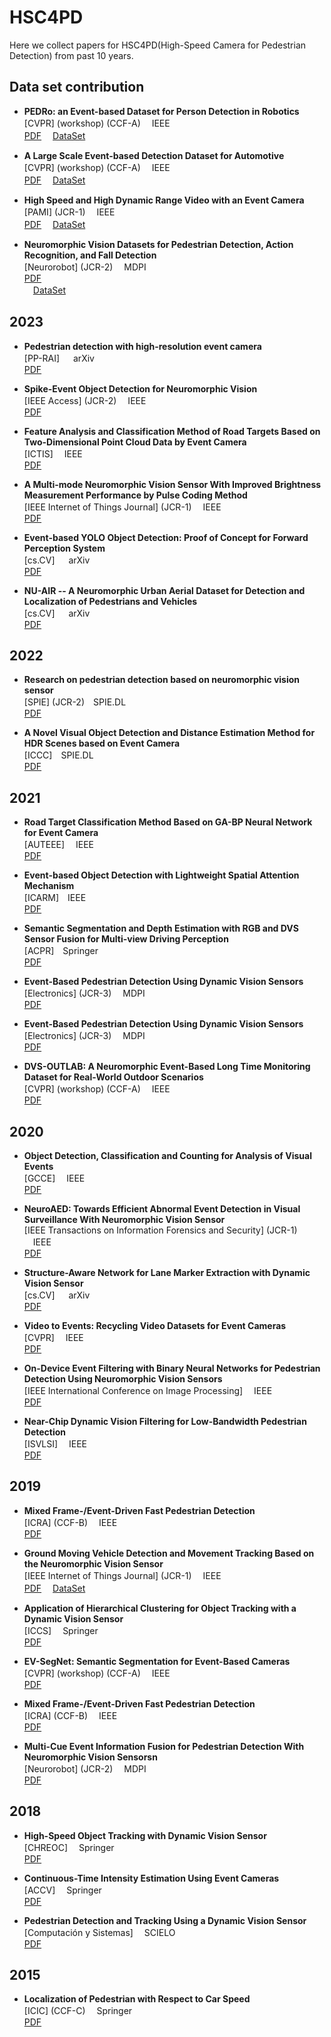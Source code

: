 # HSC4PD
Here we collect papers for HSC4PD(High-Speed Camera for Pedestrian Detection) from past 10 years.


## Data set contribution
- **PEDRo: an Event-based Dataset for Person Detection in Robotics**  <br>
[CVPR] (workshop) (CCF-A)  　IEEE  <br> 
[PDF](https://ieeexplore.ieee.org/document/10208992)   　[DataSet](https://github.com/SSIGPRO/PEDRo-Event-Based-Dataset) <br>

- **A Large Scale Event-based Detection Dataset for Automotive**  <br>
[CVPR] (workshop) (CCF-A)  　IEEE  <br> 
[PDF](https://ieeexplore.ieee.org/document/10208992)   　[DataSet](https://www.prophesee.ai/2020/01/24/prophesee-gen1-automotive-detection-dataset/) <br>

- **High Speed and High Dynamic Range Video with an Event Camera**  <br>
  [PAMI] (JCR-1)  　IEEE  <br> 
[PDF](https://ieeexplore.ieee.org/document/8946715)   　[DataSet](http://rpg.ifi.uzh.ch/e2vid) <br>

- **Neuromorphic Vision Datasets for Pedestrian Detection, Action Recognition, and Fall Detection**  <br>
  [Neurorobot] (JCR-2)  　MDPI  <br> 
[PDF](https://pubmed.ncbi.nlm.nih.gov/31275128/) <br>   　[DataSet](https://github.com/MSZTY/PAFBenchmark) <br>


## 2023
- **Pedestrian detection with high-resolution event camera**  <br>
  [PP-RAI] 　	arXiv  <br> 
[PDF](https://arxiv.org/abs/2305.18008) <br>

- **Spike-Event Object Detection for Neuromorphic Vision**  <br>
  [IEEE Access] (JCR-2)  　IEEE  <br> 
[PDF](https://ieeexplore.ieee.org/document/10016699) <br>

- **Feature Analysis and Classification Method of Road Targets Based on Two-Dimensional Point Cloud Data by Event Camera**  <br>
  [ICTIS]   　IEEE  <br> 
[PDF](https://ieeexplore.ieee.org/document/10243764) <br>

- **A Multi-mode Neuromorphic Vision Sensor With Improved Brightness Measurement Performance by Pulse Coding Method**  <br>
  [IEEE Internet of Things Journal] (JCR-1)   　IEEE  <br> 
[PDF](https://ieeexplore.ieee.org/abstract/document/10237299) <br>

- **Event-based YOLO Object Detection: Proof of Concept for Forward Perception System**  <br>
  [cs.CV] 　	arXiv  <br> 
[PDF](https://arxiv.org/abs/2212.07181) <br>

- **NU-AIR -- A Neuromorphic Urban Aerial Dataset for Detection and Localization of Pedestrians and Vehicles**  <br>
  [cs.CV] 　	arXiv  <br> 
[PDF](https://arxiv.org/abs/2302.09429) <br>


## 2022
- **Research on pedestrian detection based on neuromorphic vision sensor**  <br>
  [SPIE] (JCR-2)　SPIE.DL  <br> 
[PDF](https://doi.org/10.1117/12.2636383) <br>

- **A Novel Visual Object Detection and Distance Estimation Method for HDR Scenes based on Event Camera**  <br>
  [ICCC]　SPIE.DL  <br> 
[PDF](https://ieeexplore.ieee.org/abstract/document/9674426) <br>


## 2021

- **Road Target Classification Method Based on GA-BP Neural Network for Event Camera**  <br>
  [AUTEEE] 　IEEE  <br> 
[PDF](https://ieeexplore.ieee.org/document/9668758) <br>

- **Event-based Object Detection with Lightweight Spatial Attention Mechanism**  <br>
  [ICARM]　IEEE  <br> 
[PDF](https://ieeexplore.ieee.org/document/9536146) <br>

- **Semantic Segmentation and Depth Estimation with RGB and DVS Sensor Fusion for Multi-view Driving Perception**  <br>
  [ACPR]　Springer  <br> 
[PDF](https://link.springer.com/chapter/10.1007/978-3-031-02375-0_26) <br>

- **Event-Based Pedestrian Detection Using Dynamic Vision Sensors**  <br>
  [Electronics] (JCR-3) 　MDPI  <br> 
[PDF](https://www.mdpi.com/2079-9292/10/8/888/html) <br>

- **Event-Based Pedestrian Detection Using Dynamic Vision Sensors**  <br>
  [Electronics] (JCR-3) 　MDPI  <br> 
[PDF](https://www.mdpi.com/2079-9292/10/8/888/html) <br>

- **DVS-OUTLAB: A Neuromorphic Event-Based Long Time Monitoring Dataset for Real-World Outdoor Scenarios**  <br>
[CVPR] (workshop) (CCF-A)  　IEEE  <br> 
[PDF](https://ieeexplore.ieee.org/document/9523088) <br>


## 2020
- **Object Detection, Classification and Counting for Analysis of Visual Events**  <br>
  [GCCE] 　IEEE  <br> 
[PDF](https://ieeexplore.ieee.org/document/9292058) <br>

- **NeuroAED: Towards Efficient Abnormal Event Detection in Visual Surveillance With Neuromorphic Vision Sensor**  <br>
  [IEEE Transactions on Information Forensics and Security] (JCR-1)  　IEEE  <br> 
[PDF](https://ieeexplore.ieee.org/document/9195516)  <br>

- **Structure-Aware Network for Lane Marker Extraction with Dynamic Vision Sensor**  <br>
  [cs.CV] 　	arXiv  <br> 
[PDF](https://arxiv.org/abs/2008.06204) <br>

- **Video to Events: Recycling Video Datasets for Event Cameras**  <br>
  [CVPR] 　IEEE  <br> 
[PDF](https://ieeexplore.ieee.org/document/9156296) <br>

- **On-Device Event Filtering with Binary Neural Networks for Pedestrian Detection Using Neuromorphic Vision Sensors**  <br>
  [IEEE International Conference on Image Processing] 　IEEE  <br> 
[PDF](https://ieeexplore.ieee.org/abstract/document/9191148) <br>

- **Near-Chip Dynamic Vision Filtering for Low-Bandwidth Pedestrian Detection**  <br>
  [ISVLSI] 　IEEE  <br> 
[PDF](https://ieeexplore.ieee.org/abstract/document/9155035) <br>



## 2019
- **Mixed Frame-/Event-Driven Fast Pedestrian Detection**  <br>
  [ICRA] (CCF-B)  　IEEE  <br> 
[PDF](https://ieeexplore.ieee.org/document/8793924) <br>

- **Ground Moving Vehicle Detection and Movement Tracking Based on the Neuromorphic Vision Sensor**  <br>
  [IEEE Internet of Things Journal] (JCR-1)  　IEEE  <br> 
[PDF](https://ieeexplore.ieee.org/document/9112163)   　[DataSet](https://pjreddie.com/media/files/VOCtrainval_11-May-2012.tar) <br>

- **Application of Hierarchical Clustering for Object Tracking with a Dynamic Vision Sensor**  <br>
  [ICCS]  　Springer  <br> 
[PDF](https://link.springer.com/chapter/10.1007/978-3-030-22750-0_13) <br>

- **EV-SegNet: Semantic Segmentation for Event-Based Cameras**  <br>
[CVPR] (workshop) (CCF-A)  　IEEE  <br> 
[PDF](https://ieeexplore.ieee.org/document/9025483) <br>

- **Mixed Frame-/Event-Driven Fast Pedestrian Detection**  <br>
  [ICRA] (CCF-B)  　IEEE  <br> 
[PDF](https://ieeexplore.ieee.org/document/8793924) <br>

- **Multi-Cue Event Information Fusion for Pedestrian Detection With Neuromorphic Vision Sensorsn**  <br>
  [Neurorobot] (JCR-2)  　MDPI  <br> 
[PDF](https://ieeexplore.ieee.org/document/8793924) <br>


## 2018
- **High-Speed Object Tracking with Dynamic Vision Sensor**  <br>
  [CHREOC]  　Springer  <br> 
[PDF](https://link.springer.com/chapter/10.1007/978-981-13-6553-9_18) <br>

- **Continuous-Time Intensity Estimation Using Event Cameras**  <br>
  [ACCV]  　Springer  <br> 
[PDF](https://link.springer.com/chapter/10.1007/978-3-030-20873-8_20) <br>

- **Pedestrian Detection and Tracking Using a Dynamic Vision Sensor**  <br>
  [Computación y Sistemas]  　SCIELO  <br> 
[PDF](https://www.scielo.org.mx/scielo.php?pid=S1405-55462018000401077&script=sci_arttext) <br>


## 2015
- **Localization of Pedestrian with Respect to Car Speed**  <br>
  [ICIC] (CCF-C)  　Springer  <br> 
[PDF](https://link.springer.com/chapter/10.1007/978-3-319-22186-1_19) <br>


